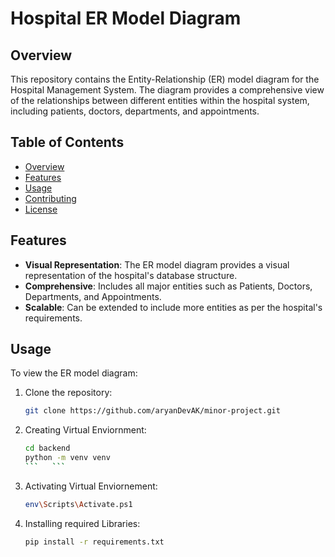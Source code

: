 # Hospital ER Model Diagram

## Overview

This repository contains the Entity-Relationship (ER) model diagram for the Hospital Management System. The diagram provides a comprehensive view of the relationships between different entities within the hospital system, including patients, doctors, departments, and appointments.

## Table of Contents

- [Overview](#overview)
- [Features](#features)
- [Usage](#usage)
- [Contributing](#contributing)
- [License](#license)

## Features

- **Visual Representation**: The ER model diagram provides a visual representation of the hospital's database structure.
- **Comprehensive**: Includes all major entities such as Patients, Doctors, Departments, and Appointments.
- **Scalable**: Can be extended to include more entities as per the hospital's requirements.

## Usage

To view the ER model diagram:

1. Clone the repository:

   ```bash
   git clone https://github.com/aryanDevAK/minor-project.git

   ```

2. Creating Virtual Enviornment:

   ````bash
   cd backend
   python -m venv venv
   ```   ```

   ````

3. Activating Virtual Enviornement:
   ```bash
   env\Scripts\Activate.ps1
   ```
4. Installing required Libraries:
   ```bash
   pip install -r requirements.txt
   ```
